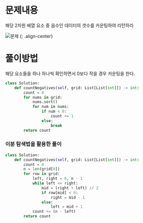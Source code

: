 # 문제내용

해당 2차원 배열 요소 중 음수인 데이터의 갯수를 카운팅하여 리턴하라


![문제](https://github.com/kimhyunso/kimhyunso.github.io/assets/87798982/7bb9759a-5cd9-42f3-951c-181c995d33df)
{: .align-center}

# 풀이방법

해당 요소들을 하나 하나씩 확인하면서 0보다 작을 경우 카운팅을 한다.

```python
class Solution:
    def countNegatives(self, grid: List[List[int]]) -> int:
        count = 0
        for nums in grid:
            nums.sort()
            for num in nums:
                if num < 0:
                    count += 1
                else:
                    break
        return count
```

### 이분 탐색법을 활용한 풀이

```python
class Solution:
    def countNegatives(self, grid: List[List[int]]) -> int:
        count = 0
        n = len(grid[0])
        for row in grid:
            left, right = 0, n - 1
            while left <= right:
                mid = (right + left) // 2
                if row[mid] < 0:
                    right = mid - 1
                else:
                    left = mid + 1
            count += (n - left)
        return count
```